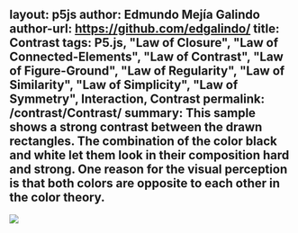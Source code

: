 layout: p5js
author: Edmundo Mejía Galindo
author-url: https://github.com/edgalindo/
title: Contrast
tags: P5.js, "Law of Closure", "Law of Connected-Elements", "Law of Contrast", "Law of Figure-Ground", "Law of Regularity", "Law of Similarity", "Law of Simplicity", "Law of Symmetry", Interaction, Contrast
permalink: /contrast/Contrast/
summary: This sample shows a strong contrast between the drawn rectangles. The combination of the color black and white let them look in their composition hard and strong. One reason for the visual perception is that both colors are opposite to each other in the color theory.
---

![](./.png)
